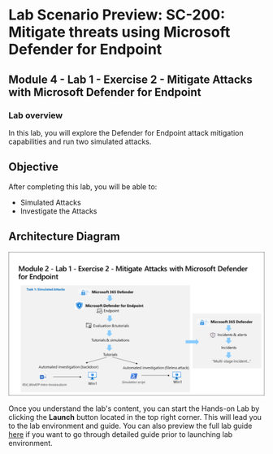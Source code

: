 # Lab Scenario Preview: SC-200: Mitigate threats using Microsoft Defender for Endpoint

## Module 4 - Lab 1 - Exercise 2 - Mitigate Attacks with Microsoft Defender for Endpoint

### Lab overview

In this lab, you will explore the Defender for Endpoint attack mitigation capabilities and run two simulated attacks.

## Objective
  
After completing this lab, you will be able to:

- Simulated Attacks
- Investigate the Attacks

## Architecture Diagram

 ![](media/SC200-Lab_Diagrams_Mod2_L1_Ex2.png)

Once you understand the lab's content, you can start the Hands-on Lab by clicking the **Launch** button located in the top right corner. This will lead you to the lab environment and guide. You can also preview the full lab guide [here](https://experience.cloudlabs.ai/#/labguidepreview/c82136f1-15cb-40a7-b835-361279af9837) if you want to go through detailed guide prior to launching lab environment.




